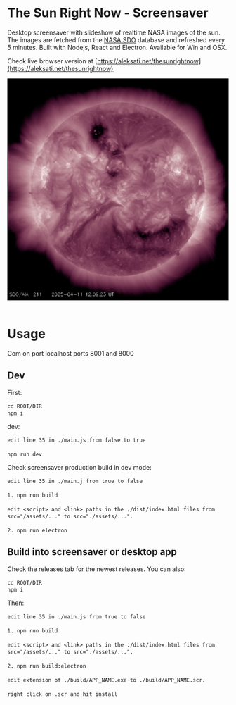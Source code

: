# The Sun Right Now - Screensaver

Desktop screensaver with slideshow of realtime NASA images of the sun. The images are fetched from the [NASA SDO](https://sdo.gsfc.nasa.gov/) database and refreshed every 5 minutes. Built with Nodejs, React and Electron. Available for Win and OSX.

Check live browser version at [https://aleksati.net/thesunrightnow](https://aleksati.net/thesunrightnow)

<div align="left">
 <img src="/public/pic.jpg" width=600>
</div>
</br>

# Usage

Com on port localhost ports 8001 and 8000

## Dev
First:
```
cd ROOT/DIR
npm i
```

 dev:
```
edit line 35 in ./main.js from false to true

npm run dev
```

Check screensaver production build in dev mode:
```
edit line 35 in ./main.j from true to false

1. npm run build

edit <script> and <link> paths in the ./dist/index.html files from src="/assets/..." to src="./assets/...".

2. npm run electron
```

## Build into screensaver or desktop app

Check the releases tab for the newest releases.
 You can also:
 ```
cd ROOT/DIR
npm i
```
Then:
```
edit line 35 in ./main.js from true to false

1. npm run build

edit <script> and <link> paths in the ./dist/index.html files from src="/assets/..." to src="./assets/...".

2. npm run build:electron

edit extension of ./build/APP_NAME.exe to ./build/APP_NAME.scr. 

right click on .scr and hit install
```
